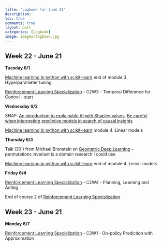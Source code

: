 ```yaml
---
title: "Logbook for June 21"
description: 
toc: true
comments: true
layout: post
categories: [logbook]
image: images/logbook.jpg
---
```




## Week 22 - June 21

**Tuesday 6/1**

[Machine learning in python with scikit-learn](/guillaume_blog/blog/Machine-learning-in-python-with-scikit-learn.html) end of module 3. Hyperparameter tuning

[Reinforcement Learning Specialization](/guillaume_blog/blog/reinforcement-learning-specialization-coursera-course2.html) - C2W3 - Temporal Difference for Control - start

**Wednesday 6/2**

SHAP: [An introduction to explainable AI with Shapley values](https://github.com/castorfou/shap/blob/master/notebooks/overviews/An%20introduction%20to%20explainable%20AI%20with%20Shapley%20values.ipynb), [Be careful when interpreting predictive models in search of causal insights](https://github.com/castorfou/shap/blob/master/notebooks/overviews/Be%20careful%20when%20interpreting%20predictive%20models%20in%20search%20of%20causal%C2%A0insights.ipynb)

[Machine learning in python with scikit-learn](/guillaume_blog/blog/Machine-learning-in-python-with-scikit-learn.html) module 4. Linear models

**Thursday 6/3**

Talk (30') from Michael Bronstein on [Geometric Deep Learning](https://slideslive.com/38956431/invited-talk-michael-bronstein) - permutations invariant is a domain research I could use

[Machine learning in python with scikit-learn](/guillaume_blog/blog/Machine-learning-in-python-with-scikit-learn.html) end of module 4. Linear models

**Friday 6/4**

[Reinforcement Learning Specialization](/guillaume_blog/blog/reinforcement-learning-specialization-coursera-course2.html) - C2W4 - Planning, Learning and Acting 

End of course 2 of [Reinforcement Learning Specialization](/guillaume_blog/blog/reinforcement-learning-specialization-coursera-course2.html)



## Week 23 - June 21

**Monday 6/7**

[Reinforcement Learning Specialization](/guillaume_blog/blog/reinforcement-learning-specialization-coursera-course3.html) - C3W1 - On-policy Prediction with Approximation

